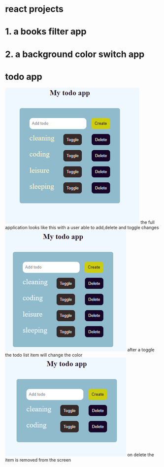 # react projects
# 1. a books filter app
# 2. a background color switch app
#  todo app
![application](app.png)
the full application looks like this with a user able to add,delete and toggle changes
![toggle](toggle.png)
after a toggle the todo list item will change the color
![delete](delete.png)
on delete the item is removed from the screen 

